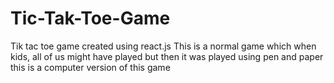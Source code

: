 # Tic-Tak-Toe-Game


Tik tac toe game created using react.js
This is a normal game which when kids, all of us might have played but then it was played using pen and paper this is a computer version of this game
